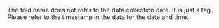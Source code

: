 The fold name does not refer to the data collection date. It is just a tag. Please refer to the timestamp in the data for the date and time.